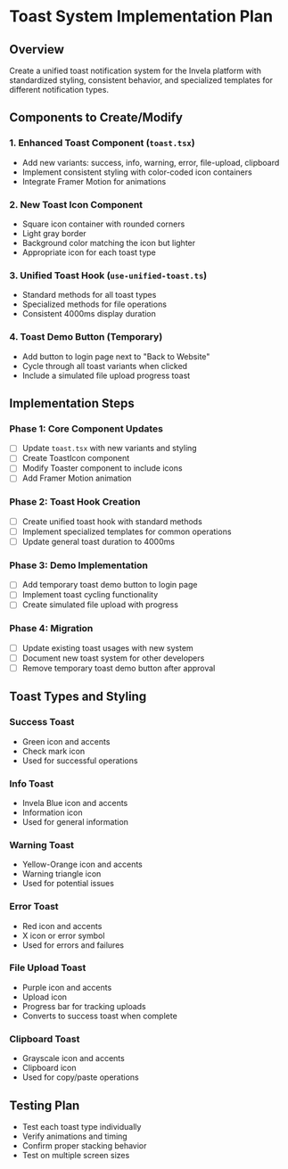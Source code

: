 # Toast System Implementation Plan

## Overview
Create a unified toast notification system for the Invela platform with standardized styling, consistent behavior, and specialized templates for different notification types.

## Components to Create/Modify

### 1. Enhanced Toast Component (`toast.tsx`)
- Add new variants: success, info, warning, error, file-upload, clipboard
- Implement consistent styling with color-coded icon containers
- Integrate Framer Motion for animations

### 2. New Toast Icon Component
- Square icon container with rounded corners
- Light gray border
- Background color matching the icon but lighter
- Appropriate icon for each toast type

### 3. Unified Toast Hook (`use-unified-toast.ts`)
- Standard methods for all toast types
- Specialized methods for file operations
- Consistent 4000ms display duration

### 4. Toast Demo Button (Temporary)
- Add button to login page next to "Back to Website"
- Cycle through all toast variants when clicked
- Include a simulated file upload progress toast

## Implementation Steps

### Phase 1: Core Component Updates
- [ ] Update `toast.tsx` with new variants and styling
- [ ] Create ToastIcon component
- [ ] Modify Toaster component to include icons
- [ ] Add Framer Motion animation

### Phase 2: Toast Hook Creation
- [ ] Create unified toast hook with standard methods
- [ ] Implement specialized templates for common operations
- [ ] Update general toast duration to 4000ms

### Phase 3: Demo Implementation
- [ ] Add temporary toast demo button to login page
- [ ] Implement toast cycling functionality
- [ ] Create simulated file upload with progress

### Phase 4: Migration
- [ ] Update existing toast usages with new system
- [ ] Document new toast system for other developers
- [ ] Remove temporary toast demo button after approval

## Toast Types and Styling

### Success Toast
- Green icon and accents
- Check mark icon
- Used for successful operations

### Info Toast
- Invela Blue icon and accents
- Information icon
- Used for general information

### Warning Toast
- Yellow-Orange icon and accents
- Warning triangle icon
- Used for potential issues

### Error Toast
- Red icon and accents
- X icon or error symbol
- Used for errors and failures

### File Upload Toast
- Purple icon and accents
- Upload icon
- Progress bar for tracking uploads
- Converts to success toast when complete

### Clipboard Toast
- Grayscale icon and accents
- Clipboard icon
- Used for copy/paste operations

## Testing Plan
- Test each toast type individually
- Verify animations and timing
- Confirm proper stacking behavior
- Test on multiple screen sizes